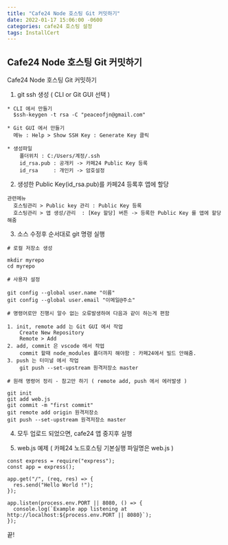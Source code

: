 ```yaml
---
title: "Cafe24 Node 호스팅 Git 커밋하기"
date: 2022-01-17 15:06:00 -0600
categories: cafe24 호스팅 설정
tags: InstallCert
---
```

Cafe24 Node 호스팅 Git 커밋하기
---

Cafe24 Node 호스팅 Git 커밋하기 

1. git ssh 생성 ( CLI or Git GUI 선택 )
```
* CLI 에서 만들기
  $ssh-keygen -t rsa -C "peaceofjn@gmail.com"

* Git GUI 에서 만들기
  메뉴 : Help > Show SSH Key : Generate Key 클릭

* 생성파일
    폴더위치 : C:/Users/계정/.ssh
    id_rsa.pub : 공개키 -> 카페24 Public Key 등록
    id_rsa     : 개인키 -> 암호설정
```
2. 생성한 Public Key(id_rsa.pub)를 카페24 등록후 앱에 할당
```
관련메뉴
  호스팅관리 > Public key 관리 : Public Key 등록
  호스팅관리 > 앱 생성/관리  : [Key 할당] 버튼 -> 등록한 Public Key 를 앱에 할당해줌
```
3. 소스 수정후 순서대로 git 명령 실행
```
# 로컬 저장소 생성

mkdir myrepo
cd myrepo

# 사용자 설정

git config --global user.name "이름"
git config --global user.email "이메일@주소" 

# 명령어로만 진행시 알수 없는 오류발생하여 다음과 같이 하는게 편함

1. init, remote add 는 Git GUI 에서 작업
    Create New Repository 
    Remote > Add
2. add, commit 은 vscode 에서 작업
    commit 할때 node_modules 폴더까지 해야함 : 카페24에서 빌드 안해줌.
3. push 는 터미널 에서 작업
    git push --set-upstream 원격저장소 master

# 원래 명령어 정리 - 참고만 하기 ( remote add, push 에서 에러발생 )

git init
git add web.js 
git commit -m "first commit"
git remote add origin 원격저장소
git push --set-upstream 원격저장소 master
```
4. 모두 업로드 되었으면, cafe24 앱 중지후 실행

5. web.js 예제 ( 카페24 노드호스팅 기본실행 파일명은 web.js )
```
const express = require("express");
const app = express();

app.get("/", (req, res) => {
  res.send("Hello World !");
});

app.listen(process.env.PORT || 8080, () => {
  console.log(`Example app listening at http://localhost:${process.env.PORT || 8080}`);
});

```

끝!
